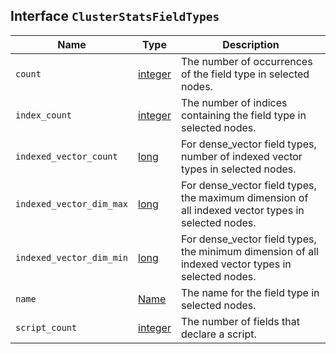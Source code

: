 ## Interface `ClusterStatsFieldTypes`

| Name | Type | Description |
| - | - | - |
| `count` | [integer](./integer.md) | The number of occurrences of the field type in selected nodes. |
| `index_count` | [integer](./integer.md) | The number of indices containing the field type in selected nodes. |
| `indexed_vector_count` | [long](./long.md) | For dense_vector field types, number of indexed vector types in selected nodes. |
| `indexed_vector_dim_max` | [long](./long.md) | For dense_vector field types, the maximum dimension of all indexed vector types in selected nodes. |
| `indexed_vector_dim_min` | [long](./long.md) | For dense_vector field types, the minimum dimension of all indexed vector types in selected nodes. |
| `name` | [Name](./Name.md) | The name for the field type in selected nodes. |
| `script_count` | [integer](./integer.md) | The number of fields that declare a script. |

